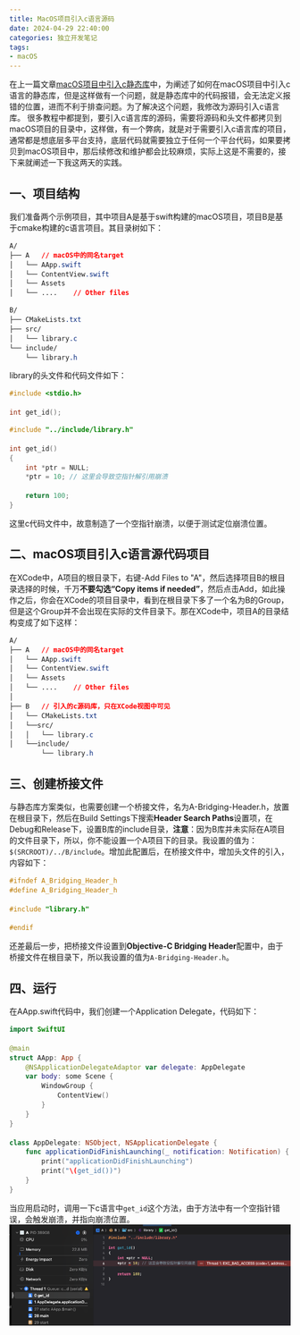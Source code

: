 ```yaml
---
title: MacOS项目引入c语言源码
date: 2024-04-29 22:40:00
categories: 独立开发笔记
tags:
- macOS
---
```


在上一篇文章[macOS项目中引入c静态库](https://boybeak.github.io/2024/04/26/2024-04-26-MacOS%E9%A1%B9%E7%9B%AE%E4%B8%AD%E5%BC%95%E5%85%A5c%E9%9D%99%E6%80%81%E5%BA%93/)中，为阐述了如何在macOS项目中引入c语言的静态库，但是这样做有一个问题，就是静态库中的代码报错，会无法定义报错的位置，进而不利于排查问题。为了解决这个问题，我修改为源码引入c语言库。
很多教程中都提到，要引入c语言库的源码，需要将源码和头文件都拷贝到macOS项目的目录中，这样做，有一个弊病，就是对于需要引入c语言库的项目，通常都是想底层多平台支持，底层代码就需要独立于任何一个平台代码，如果要拷贝到macOS项目中，那后续修改和维护都会比较麻烦，实际上这是不需要的，接下来就阐述一下我这两天的实践。

## 一、项目结构
我们准备两个示例项目，其中项目A是基于swift构建的macOS项目，项目B是基于cmake构建的c语言项目。其目录树如下：
```css
A/
├── A   // macOS中的同名target
│   └── AApp.swift
│   └── ContentView.swift
│   └── Assets
│   └── ....    // Other files
```
```css
B/
├── CMakeLists.txt
├── src/
│   └── library.c
└── include/
    └── library.h
```
library的头文件和代码文件如下：
```h
#include <stdio.h>

int get_id();
```
```c
#include "../include/library.h"

int get_id()
{
    int *ptr = NULL;
    *ptr = 10; // 这里会导致空指针解引用崩溃

    return 100;
}
```
这里c代码文件中，故意制造了一个空指针崩溃，以便于测试定位崩溃位置。

## 二、macOS项目引入c语言源代码项目
在XCode中，A项目的根目录下，右键-Add Files to "A"，然后选择项目B的根目录选择的时候，千万**不要勾选“Copy items if needed”**，然后点击Add，如此操作之后，你会在XCode的项目目录中，看到在根目录下多了一个名为B的Group，但是这个Group并不会出现在实际的文件目录下。那在XCode中，项目A的目录结构变成了如下这样：
```css
A/
├── A   // macOS中的同名target
│   └── AApp.swift
│   └── ContentView.swift
│   └── Assets
│   └── ....    // Other files
│
├── B   // 引入的c源码库，只在XCode视图中可见
│   └── CMakeLists.txt
│   └──src/
│   │   └── library.c
│   └──include/
        └── library.h
```

## 三、创建桥接文件
与静态库方案类似，也需要创建一个桥接文件，名为A-Bridging-Header.h，放置在根目录下，然后在Build Settings下搜索**Header Search Paths**设置项，在Debug和Release下，设置B库的include目录，**注意**：因为B库并未实际在A项目的文件目录下，所以，你不能设置一个A项目下的目录。我设置的值为：`$(SRCROOT)/../B/include`。增加此配置后，在桥接文件中，增加头文件的引入，内容如下：
```h
#ifndef A_Bridging_Header_h
#define A_Bridging_Header_h

#include "library.h"

#endif
```

还差最后一步，把桥接文件设置到**Objective-C Bridging Header**配置中，由于桥接文件在根目录下，所以我设置的值为`A-Bridging-Header.h`。

## 四、运行
在AApp.swift代码中，我们创建一个Application Delegate，代码如下：
```swift
import SwiftUI

@main
struct AApp: App {
    @NSApplicationDelegateAdaptor var delegate: AppDelegate
    var body: some Scene {
        WindowGroup {
            ContentView()
        }
    }
}

class AppDelegate: NSObject, NSApplicationDelegate {
    func applicationDidFinishLaunching(_ notification: Notification) {
        print("applicationDidFinishLaunching")
        print("\(get_id())")
    }
}
```
当应用启动时，调用一下c语言中`get_id`这个方法，由于方法中有一个空指针错误，会触发崩溃，并指向崩溃位置。
![crash](../images/macOS-App-crash.png)